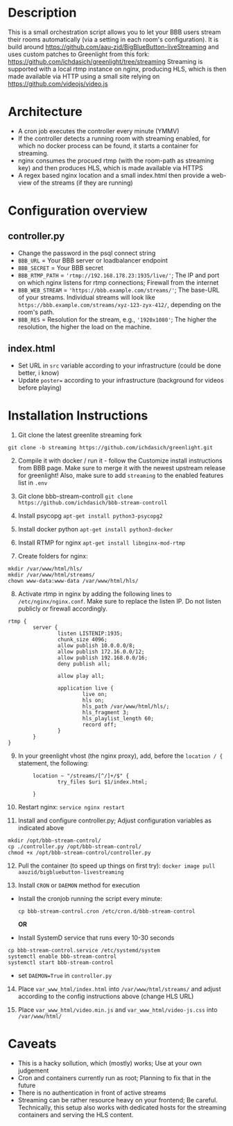 # Description

This is a small orchestration script allows you to let your BBB users stream their rooms automatically (via a setting in each room's configuration).
It is build around https://github.com/aau-zid/BigBlueButton-liveStreaming and uses custom patches to Greenlight from this fork: https://github.com/ichdasich/greenlight/tree/streaming
Streaming is supported with a local rtmp instance on nginx, producing HLS, which is then made available via HTTP using a small site relying on https://github.com/videojs/video.js 

# Architecture
- A cron job executes the controller every minute (YMMV)
- If the controller detects a running room with streaming enabled, for which no docker process can be found, it starts a container for streaming.
- nginx consumes the procued rtmp (with the room-path as streaming key) and then produces HLS, which is made available via HTTPS
- A regex based nginx location and a small index.html then provide a web-view of the streams (if they are running)

# Configuration overview

## controller.py
- Change the password in the psql connect string
- `BBB_URL` = Your BBB server or loadbalancer endpoint
- `BBB_SECRET` = Your BBB secret
- `BBB_RTMP_PATH` = `'rtmp://192.168.178.23:1935/live/'`; The IP and port on which nginx listens for rtmp connections; Firewall from the internet
- `BBB_WEB_STREAM` = `'https://bbb.example.com/streams/'`; The base-URL of your streams. Individual streams will look like `https://bbb.example.com/streams/xyz-123-zyx-412/`, depending on the room's path.
- `BBB_RES` = Resolution for the stream, e.g., `'1920x1080'`; The higher the resolution, the higher the load on the machine.

## index.html
- Set URL in `src` variable according to your infrastructure (could be done better, i know)
- Update `poster=` according to your infrastructure (background for videos before playing)

# Installation Instructions

1. Git clone the latest greenlite streaming fork

`git clone -b streaming https://github.com/ichdasich/greenlight.git`

2. Compile it with docker / run it - follow the Customize install instructions from BBB page. Make sure to merge it with the newest upstream release for greenlight! Also, make sure to add `streaming` to the enabled features list in `.env`

3. Git clone bbb-stream-controll
`git clone https://github.com/ichdasich/bbb-stream-controll`

4. Install psycopg
`apt-get install python3-psycopg2`

5. Install docker python
`apt-get install python3-docker`

6. Install RTMP for nginx
`apt-get install libnginx-mod-rtmp`

7. Create folders for nginx:
```
mkdir /var/www/html/hls/
mkdir /var/www/html/streams/
chown www-data:www-data /var/www/html/hls/
```

8. Activate rtmp in nginx by adding the following lines to `/etc/nginx/nginx.conf`. Make sure to replace the listen IP. Do not listen publicly or firewall accordingly.

```
rtmp {
        server {
                listen LISTENIP:1935;
                chunk_size 4096;
                allow publish 10.0.0.0/8;
                allow publish 172.16.0.0/12;
                allow publish 192.168.0.0/16;
                deny publish all;

                allow play all;

                application live {
                        live on;
                        hls on;
                        hls_path /var/www/html/hls/;
                        hls_fragment 3;
                        hls_playlist_length 60;
                        record off;
                }
        }
}
```

9. In your greenlight vhost (the nginx proxy), add, before the `location / {` statement, the following:
```
        location ~ "/streams/[^/]+/$" {
                try_files $uri $1/index.html;

        }
```

10. Restart nginx: `service nginx restart`

11. Install and configure controller.py; Adjust configuration variables as indicated above
```
mkdir /opt/bbb-stream-control/
cp ./controller.py /opt/bbb-stream-control/
chmod +x /opt/bbb-stream-control/controller.py
```

12. Pull the container (to speed up things on first try): `docker image pull aauzid/bigbluebutton-livestreaming`


13. Install `CRON` or `DAEMON` method for execution

  - Install the cronjob running the script every minute:    

    `cp bbb-stream-control.cron /etc/cron.d/bbb-stream-control`

    **OR**

  - Install SystemD service that runs every 10-30 seconds

```
cp bbb-stream-control.service /etc/systemd/system
systemctl enable bbb-stream-control
systemctl start bbb-stream-control
```
  - set `DAEMON=True` in `controller.py`

14. Place `var_www_html/index.html` into `/var/www/html/streams/` and adjust according to the config instructions above (change HLS URL)

15. Place `var_www_html/video.min.js` and `var_www_html/video-js.css` into `/var/www/html/`


# Caveats
- This is a hacky sollution, which (mostly) works; Use at your own judgement
- Cron and containers currently run as root; Planning to fix that in the future
- There is no authentication in front of active streams
- Streaming can be rather resource heavy on your frontend; Be careful. Technically, this setup also works with dedicated hosts for the streaming containers and serving the HLS content.


